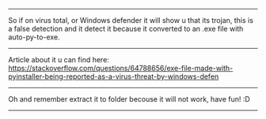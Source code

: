 ______________________________________________________________________________________________________________________________________________________________________________
So if on virus total, or Windows defender it will show u that its trojan, this is a false detection and it detect it because it converted to an .exe file with auto-py-to-exe.
______________________________________________________________________________________________________________________________________________________________________________
Article about it u can find here: https://stackoverflow.com/questions/64788656/exe-file-made-with-pyinstaller-being-reported-as-a-virus-threat-by-windows-defen
______________________________________________________________________________________________________________________________________________________________________________
Oh and remember extract it to folder becouse it will not work, have fun! :D
______________________________________________________________________________________________________________________________________________________________________________
